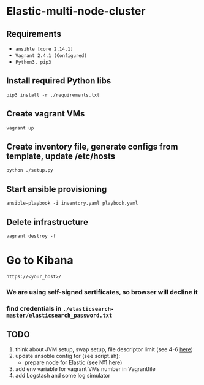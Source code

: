 # Elastic-multi-node-cluster

## Requirements
- `ansible [core 2.14.1]`
- `Vagrant 2.4.1 (Configured)`
- `Python3, pip3`

## Install required Python libs
`pip3 install -r ./requirements.txt`

## Create vagrant VMs
`vagrant up`

## Create inventory file, generate configs from template, update /etc/hosts
`python ./setup.py`

## Start ansible provisioning
`ansible-playbook -i inventory.yaml playbook.yaml`

## Delete infrastructure
`vagrant destroy -f`

# Go to Kibana
`https://<your_host>/`
### We are using self-signed sertificates, so browser will decline it
### find credentials in `./elasticsearch-master/elasticsearch_password.txt`

## TODO
1. think about JVM setup, swap setup, file descriptor limit (see 4-6 [here](https://prabhjot-singh.medium.com/setup-a-multi-node-production-ready-elasticsearch-cluster-8504955f5d10))
2. update ansoble config for (see script.sh):
    - prepare node for Elastic (see №1 here)
3. add env variable for vagrant VMs number in Vagrantfile
4. add Logstash and some log simulator
